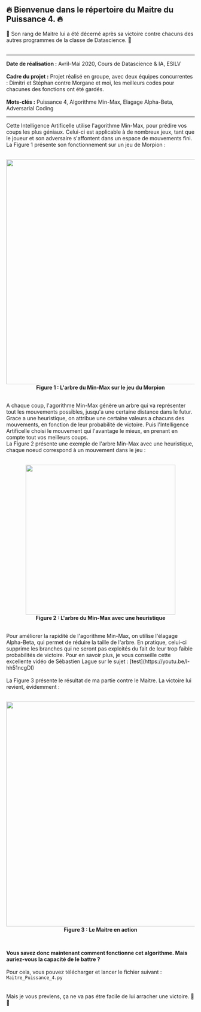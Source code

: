 
## 🔥 Bienvenue dans le répertoire du Maitre du Puissance 4. 🔥  
🔰 Son rang de Maitre lui a été décerné après sa victoire contre chacuns des autres programmes de la classe de Datascience. 🔰   
<br>
_________________________________________________________________________________________________________________________________

**Date de réalisation :** Avril-Mai 2020, Cours de Datascience & IA, ESILV  
<br>
**Cadre du projet :** Projet réalisé en groupe, avec deux équipes concurrentes : Dimitri et Stéphan contre Morgane et moi, les meilleurs codes pour chacunes des fonctions ont été gardés.  
<br>
**Mots-clés :** Puissance 4, Algorithme Min-Max, Elagage Alpha-Beta, Adversarial Coding  

____________________________________________________________________________________________________________________________________

Cette Intelligence Artificelle utilise l'agorithme Min-Max, pour prédire vos coups les plus géniaux. Celui-ci est applicable à de nombreux jeux, tant que le joueur et son adversaire s'affontent dans un espace de mouvements fini.  
La Figure 1 présente son fonctionnement sur un jeu de Morpion :  
<br>
<p align="center">
  <img src="https://user-images.githubusercontent.com/90097422/208294578-eca26d53-12a1-4482-ab11-651f1b176b6d.png" width="600"><br>
  <b>Figure 1 : L'arbre du Min-Max sur le jeu du Morpion</b>
</p>
<br>
A chaque coup, l'agorithme Min-Max génère un arbre qui va représenter tout les mouvements possibles, jusqu'a une certaine distance dans le futur. Grace a une heuristique, on attribue une certaine valeurs a chacuns des mouvements, en fonction de leur probabilité de victoire. Puis l'Intelligence Artificelle choisi le mouvement qui l'avantage le mieux, en prenant en compte tout vos meilleurs coups.  
<br>
La Figure 2 présente une exemple de l'arbre Min-Max avec une heuristique, chaque noeud correspond à un mouvement dans le jeu :  
<br><br>
<p align="center">
  <img src="https://user-images.githubusercontent.com/90097422/208295650-0a7abd0c-e160-4da6-a19f-2a333c9a3350.png" width="400"><br>
  <b>Figure 2 : L'arbre du Min-Max avec une heuristique</b>
</p>
<br>
Pour améliorer la rapidité de l'agorithme Min-Max, on utilise l'élagage Alpha-Beta, qui permet de réduire la taille de l'arbre. En pratique, celui-ci supprime  les branches qui ne seront pas exploités du fait de leur trop faible probabilités de victoire.  
Pour en savoir plus, je vous conseille cette excellente vidéo de Sébastien Lague sur le sujet : [test](https://youtu.be/l-hh51ncgDI)
<br><br>
La Figure 3 présente le résultat de ma partie contre le Maitre. La victoire lui revient, évidemment :  
<br><br>
<p align="center">
  <img src="https://user-images.githubusercontent.com/90097422/174677532-b8e32e2f-e650-4244-8926-c4073288fc21.png" width="600"><br>
  <b>Figure 3 : Le Maitre en action</b>
</p>
<br>

**Vous savez donc maintenant comment fonctionne cet algorithme. Mais auriez-vous la capacité de le battre ?**<br>  
Pour cela, vous pouvez télécharger et lancer le fichier suivant : <code>Maitre_Puissance_4.py</code>   
<br><br>
Mais je vous previens, ça ne va pas étre facile de lui arracher une victoire. 💪🎯 
